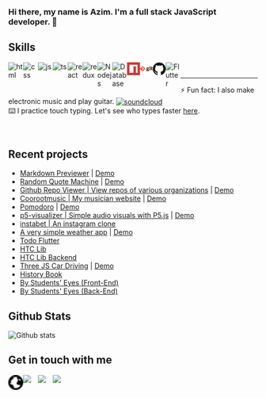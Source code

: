 ### Hi there, my name is Azim. I'm a full stack JavaScript developer. 👋

## Skills

<img align="left" src="https://cdn.icon-icons.com/icons2/2107/PNG/512/file_type_html_icon_130541.png" alt="html" width="30px" />
<img align="left" src="https://cdn.icon-icons.com/icons2/2107/PNG/512/file_type_css_icon_130661.png" alt="css" width="30px" />
<img align="left" src="https://cdn.icon-icons.com/icons2/2108/PNG/512/javascript_icon_130900.png" alt="js" width="30px" />
<img align="left" src="https://cdn.icon-icons.com/icons2/2107/PNG/512/file_type_typescript_official_icon_130107.png" alt="ts" width="30px" />
<img align="left" src="https://cdn.icon-icons.com/icons2/2108/PNG/512/react_icon_130845.png" alt="react" width="30px" />
<img align="left" src="https://cdn.icon-icons.com/icons2/2415/PNG/512/redux_original_logo_icon_146365.png" alt="redux" width="30px" />
<img align="left" src="https://cdn.icon-icons.com/icons2/2415/PNG/512/nodejs_original_wordmark_logo_icon_146412.png" alt="Nodejs" width="30px" />
<img align="left" src="https://cdn.icon-icons.com/icons2/1508/PNG/512/officedatabase_104402.png" alt="Database" width="30px" />
<img align="left" alt="Npm" width="26px" src="https://raw.githubusercontent.com/github/explore/80688e429a7d4ef2fca1e82350fe8e3517d3494d/topics/npm/npm.png" />
<img align="left" alt="Git" width="26px" src="https://raw.githubusercontent.com/github/explore/80688e429a7d4ef2fca1e82350fe8e3517d3494d/topics/git/git.png" />
<img align="left" alt="GitHub" width="26px" src="https://raw.githubusercontent.com/github/explore/78df643247d429f6cc873026c0622819ad797942/topics/github/github.png" />
<img align="left" src="https://cdn.icon-icons.com/icons2/2107/PNG/512/file_type_flutter_icon_130599.png" alt="Flutter" width="30px" />

<br />

---
⚡ Fun fact: I also make electronic music and play guitar. [<img align="center" src="https://cdn.icon-icons.com/icons2/1945/PNG/512/iconfinder-soundcloud-4661625_122489.png" alt="soundcloud" width="30px" />](https://soundcloud.com/coorootmusic) <br />
⌨️ I practice touch typing. Let's see who types faster [here](https://10fastfingers.com/user/2213333/).

<br />

## Recent projects
- [Markdown Previewer](https://github.com/akmatoff/markdown-previewer) | [Demo](https://akmatoff.github.io/markdown-previewer/)
- [Random Quote Machine](https://github.com/akmatoff/random-quote-machine) | [Demo](https://akmatoff.github.io/random-quote-machine/)
- [Github Repo Viewer | View repos of various organizations](https://github.com/akmatoff/github-repo-viewer) | [Demo](https://akmatoff.github.io/github-repo-viewer/)
- [Coorootmusic | My musician website](https://github.com/akmatoff/coorootmusic) | [Demo](https://cooroot.netlify.app)
- [Pomodoro](https://github.com/akmatoff/pomodoro) | [Demo](https://akmatoff.github.io/pomodoro)
- [p5-visualizer | Simple audio visuals with P5.js](https://github.com/akmatoff/p5-visualizer) | [Demo](https://akmatoff.github.io/p5-visualizer)
- [instabet | An instagram clone](https://github.com/akmatoff/instabet)
- [A very simple weather app](https://github.com/akmatoff/weather-app) | [Demo](https://akmatoff.github.io/weather-app)
- [Todo Flutter](https://github.com/akmatoff/todo_flutter)
- [HTC Lib](https://github.com/boorsoft/htc-lib)
- [HTC Lib Backend](https://github.com/boorsoft/htc-online-library-express)
- [Three JS Car Driving](https://github.com/akmatoff/threejs-car-driving) | [Demo](https://akmatoff.github.io/threejs-car-driving/)
- [History Book](https://github.com/boorsoft/history-book)
- [By Students' Eyes (Front-End)](https://github.com/boorsoft/bseyes-flutter)
- [By Students' Eyes (Back-End)](https://github.com/boorsoft/bseyes-restapi)

## Github Stats
<img src="https://github-readme-stats.vercel.app/api?username=akmatoff&show_icons=true" alt="Github stats" align="left" />

<br />

## Get in touch with me
[<img align="left" src="https://raw.githubusercontent.com/iconic/open-iconic/master/svg/globe.svg" width="30px" />](https://akmatoff.github.io) 
[<img align="left" src="https://cdn.jsdelivr.net/npm/simple-icons@5.8.1/icons/telegram.svg" width="30px" />](https://t.me/akmatoffexe)
[<img align="left" src="https://cdn.jsdelivr.net/npm/simple-icons@5.8.1/icons/vk.svg" width="30px" />](https://vk.com/akmatoffexe)
[<img align="left" src="https://cdn.jsdelivr.net/npm/simple-icons@5.8.1/icons/gmail.svg" width="30px" />](akmatoffexe@gmail.com)


<!--
**akmatoff/akmatoff** is a ✨ _special_ ✨ repository because its `README.md` (this file) appears on your GitHub profile.

Here are some ideas to get you started:

- 🔭 I’m currently working on ...
- 🌱 I’m currently learning ...
- 👯 I’m looking to collaborate on ...
- 🤔 I’m looking for help with ...
- 💬 Ask me about ...
- 📫 How to reach me: ...
- 😄 Pronouns: ...
- ⚡ Fun fact: ...
-->
